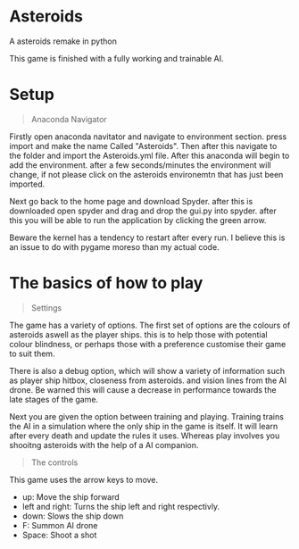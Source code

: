 # Asteroids
A asteroids remake in python

This game is finished with a fully working and trainable AI.

# Setup

> Anaconda Navigator

Firstly open anaconda navitator and navigate to environment section. press import and make the name Called "Asteroids". Then after this navigate to the folder and import the Asteroids.yml file. After this anaconda will begin to add the environment. after a few seconds/minutes the environment will change, if not please click on the asteroids environemtn that has just been imported. 

Next go back to the home page and download Spyder. after this is downloaded open spyder and drag and drop the gui.py into spyder. after this you will be able to run the application by clicking the green arrow.

Beware the kernel has a tendency to restart after every run. I believe this is an issue to do with pygame moreso than my actual code.

# The basics of how to play
> Settings

The game has a variety of options. 
The first set of options are the colours of asteroids aswell as the player ships. this is to help those with potential colour blindness, or perhaps those with a preference customise their game to suit them.

There is also a debug option, which will show a variety of information such as player ship hitbox, closeness from asteroids. and vision lines from the AI drone. Be warned this will cause a decrease in performance towards the late stages of the game.

Next you are given the option between training and playing. Training trains the AI in a simulation where the only ship in the game is itself. It will learn after every death and update the rules it uses.
Whereas play involves you shooitng asteroids with the help of a AI companion.

> The controls

This game uses the arrow keys to move.

- up: Move the ship forward
- left and right: Turns the ship left and right respectivly.
- down: Slows the ship down
- F: Summon AI drone
- Space: Shoot a shot
